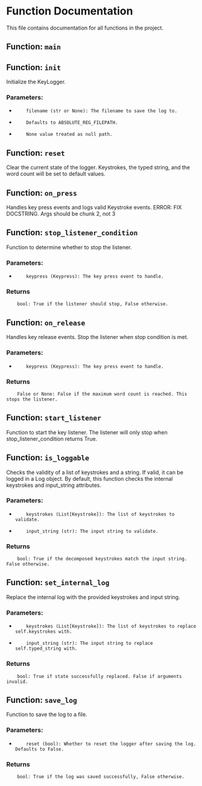 # Function Documentation

This file contains documentation for all functions in the project.

## Function: `main`
## Function: `init`
Initialize the KeyLogger.
### Parameters:
-         filename (str or None): The filename to save the log to.
-         Defaults to ABSOLUTE_REG_FILEPATH.
-         None value treated as null path.
## Function: `reset`
Clear the current state of the logger.
Keystrokes, the typed string, and the word count will be set to default values.
## Function: `on_press`
Handles key press events and logs valid Keystroke events.
ERROR: FIX DOCSTRING. Args should be chunk 2, not 3
## Function: `stop_listener_condition`
Function to determine whether to stop the listener.
### Parameters:
-         keypress (Keypress): The key press event to handle.
### Returns
        bool: True if the listener should stop, False otherwise.
## Function: `on_release`
Handles key release events. Stop the listener when stop condition is met.
### Parameters:
-         keypress (Keypress): The key press event to handle.
### Returns
        False or None: False if the maximum word count is reached. This stops the listener.
## Function: `start_listener`
Function to start the key listener.
The listener will only stop when stop_listener_condition returns True.
## Function: `is_loggable`
Checks the validity of a list of keystrokes and a string. If valid, it can be logged in a Log object.
By default, this function checks the internal keystrokes and input_string attributes.
### Parameters:
-         keystrokes (List[Keystroke]): The list of keystrokes to validate.
-         input_string (str): The input string to validate.
### Returns
        bool: True if the decomposed keystrokes match the input string. False otherwise.
## Function: `set_internal_log`
Replace the internal log with the provided keystrokes and input string.
### Parameters:
-         keystrokes (List[Keystroke]): The list of keystrokes to replace self.keystrokes with.
-         input_string (str): The input string to replace self.typed_string with.
### Returns
        bool: True if state successfully replaced. False if arguments invalid.
## Function: `save_log`
Function to save the log to a file.
### Parameters:
-         reset (bool): Whether to reset the logger after saving the log. Defaults to False.
### Returns
        bool: True if the log was saved successfully, False otherwise.
